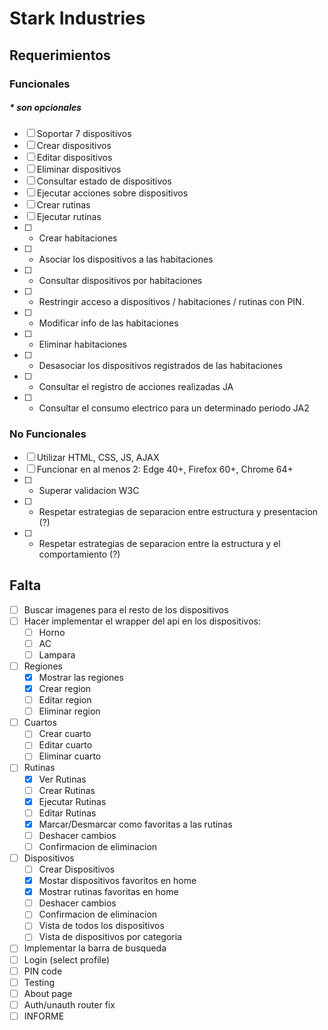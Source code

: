 # Stark Industries
## Requerimientos
### Funcionales
##### * son opcionales
- [ ] Soportar 7 dispositivos
- [ ] Crear dispositivos
- [ ] Editar dispositivos
- [ ] Eliminar dispositivos
- [ ] Consultar estado de dispositivos
- [ ] Ejecutar acciones sobre dispositivos
- [ ] Crear rutinas
- [ ] Ejecutar rutinas
- [ ] * Crear habitaciones
- [ ] * Asociar los dispositivos a las habitaciones
- [ ] * Consultar dispositivos por habitaciones
- [ ] * Restringir acceso a dispositivos / habitaciones / rutinas con PIN.
- [ ] * Modificar info de las habitaciones
- [ ] * Eliminar habitaciones
- [ ] * Desasociar los dispositivos registrados de las habitaciones
- [ ] * Consultar el registro de acciones realizadas JA
- [ ] * Consultar el consumo electrico para un determinado periodo JA2

### No Funcionales
- [ ] Utilizar HTML, CSS, JS, AJAX
- [ ] Funcionar en al menos 2: Edge 40+, Firefox 60+, Chrome 64+
- [ ] * Superar validacion W3C
- [ ] * Respetar estrategias de separacion entre estructura y presentacion (?)
- [ ] * Respetar estrategias de separacion entre la estructura y el comportamiento (?)



## Falta

- [ ] Buscar imagenes para el resto de los dispositivos
- [ ] Hacer implementar el wrapper del api en los dispositivos:
  - [ ] Horno
  - [ ] AC
  - [ ] Lampara
- [ ] Regiones
  - [x] Mostrar las regiones
  - [x] Crear region
  - [ ] Editar region
  - [ ] Eliminar region
- [ ] Cuartos
  - [ ] Crear cuarto
  - [ ] Editar cuarto
  - [ ] Eliminar cuarto
- [ ] Rutinas
  - [x] Ver Rutinas
  - [ ] Crear Rutinas
  - [x] Ejecutar Rutinas
  - [ ] Editar Rutinas
  - [x] Marcar/Desmarcar como favoritas a las rutinas
  - [ ] Deshacer cambios
  - [ ] Confirmacion de eliminacion
- [ ] Dispositivos
  - [ ] Crear Dispositivos
  - [x] Mostar dispositivos favoritos en home
  - [x] Mostrar rutinas favoritas en home
  - [ ] Deshacer cambios
  - [ ] Confirmacion de eliminacion
  - [ ] Vista de todos los dispositivos
  - [ ] Vista de dispositivos por categoria
- [ ] Implementar la barra de busqueda
- [ ] Login (select profile)
- [ ] PIN code
- [ ] Testing
- [ ] About page
- [ ] Auth/unauth router fix
- [ ] INFORME
